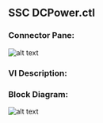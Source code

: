 ## **SSC DCPower.ctl**
### Connector Pane:
![alt text](/Instrument%20Control/DCPower/SSC%20DCPower/SSC%20DCPower.ctlc.png "SSC DCPower.ctl connector pane")

### VI Description:


### Block Diagram:
![alt text](/Instrument%20Control/DCPower/SSC%20DCPower/SSC%20DCPower.ctld.png "SSC DCPower.ctl block diagram")
